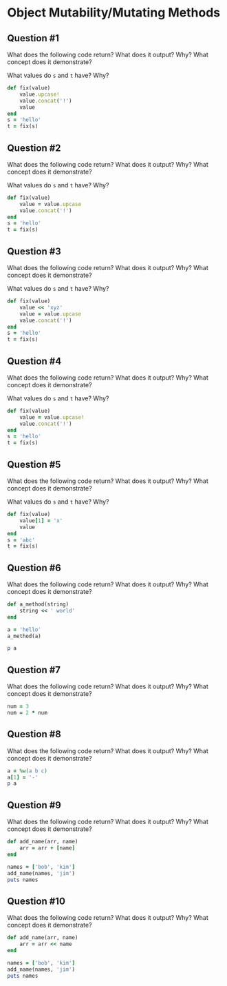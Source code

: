 # Object Mutability/Mutating Methods

## Question #1

What does the following code return? What does it output? Why? What concept does it demonstrate?

What values do `s` and `t` have? Why?

```ruby
def fix(value)  
	value.upcase!  
	value.concat('!')  
	value
end
s = 'hello'
t = fix(s)
```


## Question #2

What does the following code return? What does it output? Why? What concept does it demonstrate?

What values do `s` and `t` have? Why?

```ruby
def fix(value)  
	value = value.upcase  
	value.concat('!')
end
s = 'hello'
t = fix(s)
```

## Question #3

What does the following code return? What does it output? Why? What concept does it demonstrate?

What values do `s` and `t` have? Why?

```ruby
def fix(value)  
	value << 'xyz'  
	value = value.upcase  
	value.concat('!')
end
s = 'hello'
t = fix(s)
```


## Question #4

What does the following code return? What does it output? Why? What concept does it demonstrate?

What values do `s` and `t` have? Why?

```ruby
def fix(value)
	value = value.upcase!  
	value.concat('!')
end
s = 'hello'
t = fix(s)
```


## Question #5

What does the following code return? What does it output? Why? What concept does it demonstrate?

What values do `s` and `t` have? Why?

```ruby
def fix(value) 
	value[1] = 'x' 
	value 
end
s = 'abc'
t = fix(s)
```


## Question #6

What does the following code return? What does it output? Why? What concept does it demonstrate?

```ruby
def a_method(string)  
	string << ' world'
end

a = 'hello'
a_method(a)

p a
```


## Question #7

What does the following code return? What does it output? Why? What concept does it demonstrate?

```ruby
num = 3
num = 2 * num
```


## Question #8

What does the following code return? What does it output? Why? What concept does it demonstrate?

```ruby
a = %w(a b c)
a[1] = '-'
p a
```


## Question #9

What does the following code return? What does it output? Why? What concept does it demonstrate?

```ruby
def add_name(arr, name)  
	arr = arr + [name]
end

names = ['bob', 'kim']
add_name(names, 'jim')
puts names
```

## Question #10

What does the following code return? What does it output? Why? What concept does it demonstrate?

```ruby
def add_name(arr, name)  
	arr = arr << name
end

names = ['bob', 'kim']
add_name(names, 'jim')
puts names
```


